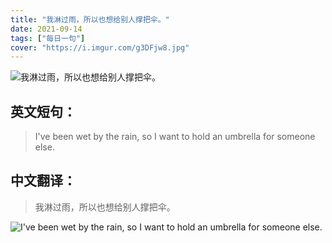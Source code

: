 ```yaml
---
title: "我淋过雨，所以也想给别人撑把伞。"
date: 2021-09-14
tags: ["每日一句"]
cover: "https://i.imgur.com/g3DFjw8.jpg"
---
```


![我淋过雨，所以也想给别人撑把伞。](https://i.imgur.com/pOrFXb3.jpg)

## 英文短句：
> I've been wet by the rain, so I want to hold an umbrella for someone else.

<!--more-->

## 中文翻译：
> 我淋过雨，所以也想给别人撑把伞。

![I've been wet by the rain, so I want to hold an umbrella for someone else.](https://i.imgur.com/veV1x07.jpg)

